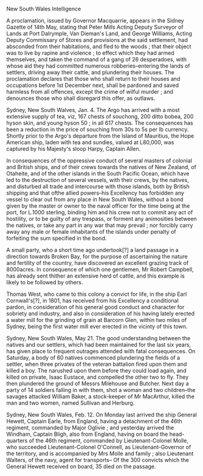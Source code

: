   New South Wales Intelligence  A proclamation, issued by Governor Macquarrie, appears in the Sidney Gazette of 14th May, stating that Peter Mills Acting Deputy Surveyor of Lands at Port Dalrymple, Van Dieman's Land, and George Williams, Acting Deputy Commissary of Stores and provisions at the said settlement, had absconded from their habitations, and fled to the woods ; that their object was to live by rapine and violence ; to effect which they had armed themselves, and taken the command of a gang of 26 desperadoes, with whose aid they had committed numerous robberies–entering the lands of settlers, driving away their cattle, and plundering their houses. The proclamation declares that those who shall return to their houses and occupations before 1st December next, shall be pardoned and saved harmless from all offences, except the crime of wilful murder ; and denounces those who shall disregard this offer, as outlaws.  Sydney, New South Walves, Jan. 4. The Argo has arrived with a most extensive supply of tea, viz, 167 chests of souchong, 200 ditto bobea, 200 hyson skin, and young hyson 50 ; in all 617 chests. The consequences has been a reduction in the price of souching from 30s to 5s per lb currency. Shortly prior to the Argo's departure from the Island of Mauritius, the Hope American ship, laden with tea and sundies, valued at L80,000, was captured by his Majesty's sloop Harpy, Captain Allen.  In consequences of the oppressive conduct of several masters of colonial and British ships, and of their crews towards the natives of New Zealand, of Otaheite, and of the other islands in the South Pacific Ocean, which have led to the destruction of several vessels, with their crews, by the natives, and disturbed all trade and intercourse with those islands, both by British shipping and that ofthe allied powers–his Excellency has forbidden any vessel to clear out from any place in New South Wales, without a bond given by the master or owner to the naval officer for the time being at the port, for L.1000 sterling, binding him and his crew not to commit any act of hostility, or to be guilty of any trespass, or forment any animosities between the natives, or take any part in any war that may prevail ; nor forcibly carry away any male or female inhabitants of the islands under penalty of forfeiting the sum specified in the bond.  A small party, who a short time ago undertook[?] a land passage in a direction towards Broken Bay, for the purpose of ascertaining the nature and fertility of the country, have discovered an excellent grazing track of 8000acres. In consequence of which one gentlemen, Mr Robert Campbell, has already sent thither an extensive herd of cattle, and this example is likely to be followed by others.  Thomas West, who came to this colony a convict for life, in the ship Earl Cornwall's[?], in 1801, has received from his Excellency a conditional pardon, in consideration of his general good conduct and character for sobriety and industry, and also in consideration of his having lately erected a water mill for the grinding of grain at Barcorn Glen, within two miles of Sydney, being the first water mill ever erected in the vicinty of this town.  Sydney, New South Wales, May 21. The good understanding between the natives and our settlers, which had been maintained for the last six years, has given place to frequent outrages attended with fatal consequences. On Saturday, a body of 60 natives commenced plundering the fields of a settler, when three privates of the veteran battalion fired upon them and killed a boy. The narushed upon them before they could load again, and killed on private, Isaac Eustace, and compelled the other two to fly. They then plundered the ground of Messrs Milehouse and Butcher. Next day a party of 14 soldiers falling in with them, shot a woman and two children–the savages attacked William Baker, a stock-keeper of Mr MacArthur, killed the man and two women, named Sullivan and Herburg.  Sydney, New South Wales, Feb. 12. On Monday last arrived the ship General Hewett, Captain Earle, from England, having a detachment of the 46th regiment, commanded by Major Oglivie ; and yesterday arrived the Windham, Captain Bligh, also from England, having on board the head-quarters of the 46th regiment, commanded by Lieutenant-Colonel Molle, who succeeded Lieutenant-Colonel O'Connell, as Lieutenant-Governor of the territory, and is accompanied by Mrs Molle and family ; also Lieutenant Walters, of the navy, agent for transports– Of the 300 convicts which the General Hewett received on board, 35 died on the passage.  